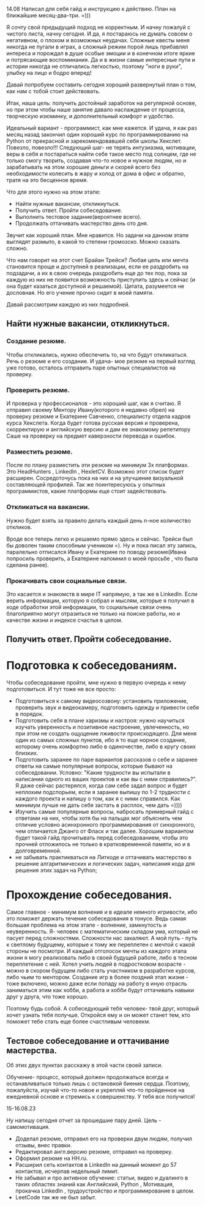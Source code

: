 14.08 
Написал для себя гайд и инструкцию к действию. План на ближайшие месяц-два-три. =)))

Я сочту свой предыдущий подход не корректным. И начну пожалуй с чистого листа, начну сегодня. И да, я постараюсь не думать совсем о негативном, о плохом и возможных неудачах. Сложные квесты меня никогда не пугали в играх, а сложный режим порой лишь прибавлял интереса и порождал в душе особые эмоции и в конечном итоге яркие и потрясающие воспоминания. Да и в жизни самые интересные пути и истории никогда не отличались легкостью, поэтому "ноги в руки", улыбку на лицо и бодро вперед! 

Давай попробуем составить сегодня хороший развернутый план о том, как нам с тобой стоит действовать.

Итак, наша цель: получить  достойный заработок на регулярной основе, но при этом чтобы наше занятие  давало наслаждение от процесса, творческую изюминку, и дополнительный комфорт и удобство. 

Идеальный вариант - программист, как мне кажется. И удача, я как раз месяц назад закончил один хороший курс по программированию на  Python от прекрасной и зарекомендовавшей себя школы Хекслет. Повезло, повезло!!!
Следующий шаг- не терять интузиазма, мотивации, веры в себя и постараться найти себе такое место под солнцем, где не только смогу творить, создавая что-то новое и нужное людям, но и зарабатывать на этом хорошие деньги и скорей всего без необходимости колесить в жару и холод от дома в офис и обратно, тратя на это бесценное время. 

Что для этого нужно на этом этапе:
- Найти нужные вакансии, откликнуться.
- Получить ответ. Пройти собеседование. 
- Выполнить тестовое задание(вероятнее всего).
- Продолжать оттачивать мастерство день ото дня.

Звучит как хороший план. Мне нравится. Но задачи на данном этапе выглядят размыто, в какой то степени громозско. Можно сказать сложно. 

Что нам говорит на этот счет Брайан Трейси? Любая цель или мечта становится проще и доступней в реализации, если ее раздробить на подзадачи, а их  в свою очередь раздробить еще до тех пор, пока за каждую из них не появится  возможность приступить здесь и сейчас (и она будет казаться доступной и решаемой). Цитата, разумеется не дословная. Но его учение прочно сидит в моей памяти.

Давай рассмотрим каждую из них подробней.
## Найти нужные вакансии, откликнуться.

### Создание резюме.

Чтобы откликались, нужно обеспечить то, на что будут откликаться. Речь о резюме и его создание. 
И удача- мое резюме на первый взгляд уже готово, осталось отправить паре опытных специалистов на проверку.  

### Проверить резюме.

И проверка у профессионалов - это хороший шаг, как  я считаю.
Я отправил своему Ментору Ивану(которого я недавно обрел) на проверку резюме и Екатерине Савченко, специалисту отдела кадров курса Хекслета. Когда будет готова русская версия и проверена, скорректирую и английскую версию и дам ее знакомому репетитору Саше на проверку на предмет каверзности перевода и ошибок. 

### Разместить резюме.

После по плану разместить эти резюме на минимум 3х платформах. Это  HeadHunters ,  LinkedIn ,  HexletCV. Возможно этот список будет расширен. Сосредоточусь пока на них и на улучшение визуальной составляющей профилей. Так же поинтересуюсь у опытных программистов, какие платформы еще стоит задействовать.

### Откликаться на вакансии.

Нужно будет взять за правило делать каждый день  n-ное количество откликов.

Вроде все теперь легко и решаемо прямо здесь и сейчас. Трейси был бы доволен таким способным учеником =). Ну и пока писал эту запись, паралельно отписался Ивану и Екатерине по поводу резюме(Ивана попросиль проверить, а Екатерине напомнил о моей просьбе , что была сделана ранее).

### Прокачивать свои социальные связи.

Это касается и знакомств в мире  IT  напрямую, а так же в  LinkedIn. Если верить информации, которую я собрал и мыслям, которые я получил в ходе обработки этой информации, то социальные связи очень благоприятно могут отразиться не только на поиске работы, но и качестве жизни и индексе счастья в целом.


## Получить ответ. Пройти собеседование.

# Подготовка к собеседованиям.

Чтобы собеседование пройти, мне нужно в первую очередь к нему подготовиться. И тут тоже не все просто:

- Подготовиться к самому видеосозвону: установить приложение, проверить звук и видеокамеру, подготовить одежду и привести себя в порядок.
- Подготовить себя в плане харизмы и настроя: нужно научиться изучать уверенность и позитивное настроение, увлеченность, но при этом не создать ощущение лживости происходящего. Для меня один из самых сложных пунктов, ибо я то еще норное создание, которому очень комфортно либо в одиночестве, либо в кругу своих близких.
- Подготовить заранее по паре вариантов рассказов о себе и заранее ответы на самые популярные вопросы, которые бывают на собеседовании. Условно: "Какие трудности вы испытали в написании одного из ваших проектов и как вы с ними справились?". Я даже сейчас растерялся, когда сам себе задал вопрос и будет неплохим подспорьем, если я заранее выпишу по 1-2 трудности с каждого проекта и напишу о том, как я с ними справился. Как минимум лучше не дать себя застать в расплох, чем дать =)))) 
- Изучить самые популярные вопросы, набросать примерный гайд с ответами на них, чтобы хотя бы на пальцах мог объяснить чем отличие условно асинхронного программирования от синхронного, чем отличается Джанго от Фласк и так далее. Хорошим вариантом будет такой гайд прочитывать перед собеседованием, чтобы это прочней отложилось не только в кратковременной памяти, но и в долговременной.
- не забывать практикваться на Литкоде и оттачивать мастерство  в решение алгаритмических и логических задач, написания кода для решения этих задач на  Python;

# Прохождение собеседования.

Самое главное - минимум волнения и в идеале немного игривости, ибо это поможет держать течение собеседования в тонусе. Ведь самая большая проблема на этом этапе - волнение, замкнутость и неуверенность. Я- человек с математическим складом ума, который не пасует перед сложностями. Сложности нас закаляют. А мой путь - путь к светлому будущему, которые к тому же переплетен с мечтой с какой стороны не посмотри. И каждый отголосок мечты из каждого этапа жизни я могу реализовать либо в своей будущей работе, либо в тесном переплетение с ней. Хотел учить людей  в подростковом возрасте - можно в скором будущем либо стать участником в разработке курсов, либо чьим то ментором. Создание игр в более поздний этап жизни - тоже включено, можно даже если попаду на работу в иную отрасль заниматься этим как хобби, а работа и хобби будут оттачивать навыки друг у друга, что тоже хорошо. 

Поэтому будь собой. А собеседующий тебя человек- твой друг, который хочет узнать тебя получше. Откройся ему и он может станет тем, кто поможет тебе стать еще более счастливым человекм.

## Тестовое собеседование и оттачивание мастерства.

Об этих двух пунктах расскажу в этой части своей записи.

Обучение- процесс, который должен продолжаться всегда и останавливаться только лишь с остановкой  биения сердца.
Поэтому, пожалуйста, изучай что-то новое и укрепляй что-то пройденное на ежедневной основе и стремись к совершенству. У тебя все получится!

15-16.08.23

Ну напишу сегодня отчет за прошедшие пару дней. Цель - самомотивация.

- Доделал резюме, отправил его на проверки двум людям, получил отзывы, внес правки.
- Редактировал англ.версию резюме, отправил на проверку.
- Оформил резюме на  HH.ru.
- Расширил сеть контактов в  LinkedIn на данный момент до 57 контактов, исчерпав недельный лимит.
- Не забывал и про активное обучение: статьи, видео и дуалинго в таких областях знаний как Английский, Python , Мотивация, прокачка  LinkedIn , трудоустройство и программирование в целом.
-  LeetCode  так же не был забыт.

